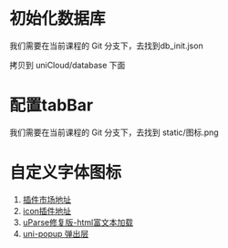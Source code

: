 # 初始化数据库

我们需要在当前课程的 Git 分支下，去找到db_init.json

拷贝到 uniCloud/database 下面

# 配置tabBar

我们需要在当前课程的 Git 分支下，去找到 static/图标.png

# 自定义字体图标
1. [插件市场地址](https://ext.dcloud.net.cn/)
2. [icon插件地址](https://ext.dcloud.net.cn/plugin?id=28)
3. [uParse修复版-html富文本加载](https://ext.dcloud.net.cn/plugin?id=364)
4. [uni-popup 弹出层](https://ext.dcloud.net.cn/plugin?id=329)